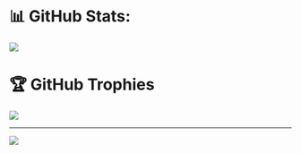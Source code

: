 <!-- # 📊 GitHub Stats: -->
<!-- ![](https://github-readme-stats.vercel.app/api?username=jackonedev&theme=dark&hide_border=false&include_all_commits=true&count_private=true)<br/> -->
<!-- ![](https://github-readme-streak-stats.herokuapp.com/?user=jackonedev&theme=dark&hide_border=false)<br/> -->



<!-- ##
![](https://github-readme-stats.vercel.app/api/top-langs/?username=jackonedev&theme=dark&hide_border=false&include_all_commits=true&count_private=true&layout=compact) -->
# 📊 GitHub Stats:
    
![](https://github-readme-stats.vercel.app/api/top-langs/?username=jackonedev&theme=flat&hide_border=true&include_all_commits=false&count_private=true&layout=compact)


<!-- ![](https://github-readme-stats.vercel.app/api/top-langs/?username=jackonedev&theme=flat&hide_border=false&include_all_commits=true&count_private=true&layout=compact) -->

# 🏆 GitHub Trophies
![](https://github-profile-trophy.vercel.app/?username=jackonedev&theme=flat&no-frame=false&no-bg=true&margin-w=4)

---
[![](https://visitcount.itsvg.in/api?id=jackonedev&icon=0&color=0)](https://visitcount.itsvg.in)

<!-- Proudly created with GPRM ( https://gprm.itsvg.in ) -->